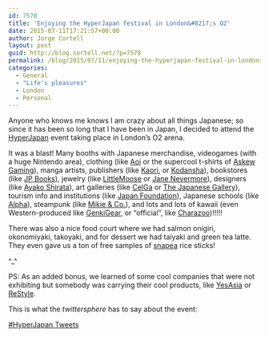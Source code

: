 ```yaml
---
id: 7578
title: 'Enjoying the HyperJapan festival in London&#8217;s O2'
date: 2015-07-11T17:21:57+00:00
author: Jorge Cortell
layout: post
guid: http://blog.cortell.net/?p=7578
permalink: /blog/2015/07/11/enjoying-the-hyperjapan-festival-in-londons-o2/
categories:
  - General
  - "Life's pleasures"
  - London
  - Personal
---
```

Anyone who knows me knows I am crazy about all things Japanese; so since it has been so long that I have been in Japan, I decided to attend the <a href="http://hyperjapan.co.uk/" target="_blank">HyperJapan</a> event taking place in London&#8217;s O2 arena.

It was a blast! Many booths with Japanese merchandise, videogames (with a huge Nintendo area), clothing (like <a href="http://www.aoiclothing.com/gb/" target="_blank">Aoi</a> or the supercool t-shirts of <a href="http://www.askew-wear.com/" target="_blank">Askew Gaming</a>), manga artists, publishers (like <a href="http://www.cri.co.jp/KAORI/" target="_blank">Kaori</a>, or <a href="http://www.kodansha.eu/" target="_blank">Kodansha</a>), bookstores (like <a href="http://jpbooks.co.uk/" target="_blank">JP Books</a>), jewelry (like <a href="http://www.littlemoose.co.uk/" target="_blank">LittleMoose</a> or <a href="http://janenevermore.tumblr.com/" target="_blank">Jane Nevermore</a>), designers (like <a href="http://ayakojapanesedesign.tictail.com/product/a4-illustration-by-ayako-01" target="_blank">Ayako Shirata</a>), art galleries (like <a href="http://www.cel-ga.com/" target="_blank">CelGa</a> or <a href="http://www.japanese-gallery.com/" target="_blank">The Japanese Gallery</a>), tourism info and institutions (like <a href="http://www.jpf.org.uk/" target="_blank">Japan Foundation</a>), Japanese schools (like <a href="http://www.alpha.ac.jp/" target="_blank">Alpha</a>), steampunk (like <a href="http://mikie-and-co.com/index.php/en/" target="_blank">Mikie & Co.</a>), and lots and lots of kawaii (even Western-produced like <a href="http://genkigear.co.uk/" target="_blank">GenkiGear</a>, or &#8220;official&#8221;, like <a href="http://charazoo.com/" target="_blank">Charazoo</a>)!!!!!

There was also a nice food court where we had salmon onigiri, okonomiyaki, takoyaki, and for dessert we had taiyaki and green tea latte. They even gave us a ton of free samples of <a href="http://www.yushoi.co.uk/" target="_blank">snapea</a> rice sticks!

^_^

PS: As an added bonus, we learned of some cool companies that were not exhibiting but somebody was carrying their cool products, like <a href="http://www.yesasia.com/global/en/home.html" target="_blank">YesAsia</a> or <a href="http://restyle.pl/settings.php?lang=eng" target="_blank">ReStyle</a>.

This is what the _twittersphere_ has to say about the event:

<a class="twitter-timeline" href="https://twitter.com/hashtag/HyperJapan" data-widget-id="619969505423400960">#HyperJapan Tweets</a>